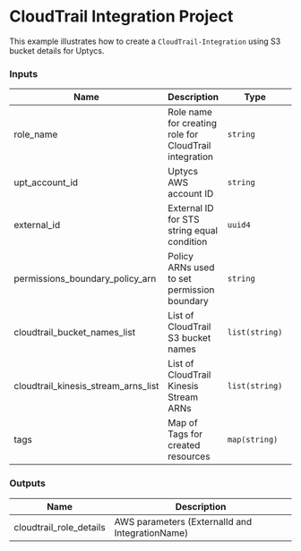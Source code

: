 # CloudTrail Integration Project

This example illustrates how to create a `CloudTrail-Integration` using S3 bucket details for Uptycs.

<!-- BEGINNING OF PRE-COMMIT-TERRAFORM DOCS HOOK -->

### Inputs

| Name | Description  | Type | Default| Required |
| ---| --- | --- | --- | --- |
| role_name | Role name for creating role for CloudTrail integration | `string` | `UptycsIntegration-cloudtrailS3` | Optional |
| upt_account_id | Uptycs AWS account ID| `string` |  | Yes |
| external_id | External ID for STS string equal condition | `uuid4`| `"6bf64888-6e43-4003-9f1b-37181efcf3c2"` | Optional |
| permissions_boundary_policy_arn | Policy ARNs used to set permission boundary | `string` | `""` | Optional |
| cloudtrail_bucket_names_list| List of CloudTrail S3 bucket names  | `list(string)` | `["dummybucket]` | Optional |
| cloudtrail_kinesis_stream_arns_list | List of CloudTrail Kinesis Stream ARNs | `list(string)` | `[]` | Optional |
| tags| Map of Tags for created resources| `map(string)` | `{ "cloudtrailIntegrationType" : "S3" }` | Optional |

### Outputs

| Name   | Description |
| --- | --- |
| cloudtrail_role_details | AWS parameters (ExternalId and IntegrationName) |

<!-- END OF PRE-COMMIT-TERRAFORM DOCS HOOK -->
